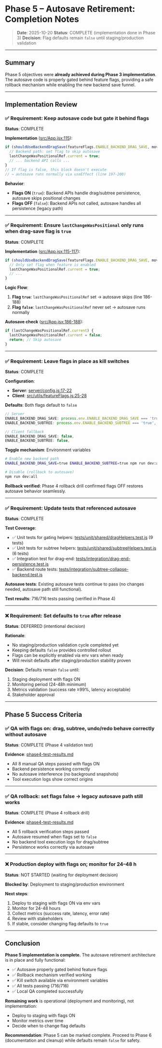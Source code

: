 # Phase 5 – Autosave Retirement: Completion Notes

> **Date**: 2025-10-20
> **Status**: COMPLETE (implementation done in Phase 3)
> **Decision**: Flag defaults remain `false` until staging/production validation

---

## Summary

Phase 5 objectives were **already achieved during Phase 3 implementation**. The autosave code is properly gated behind feature flags, providing a safe rollback mechanism while enabling the new backend save funnel.

---

## Implementation Review

### ✅ Requirement: Keep autosave code but gate it behind flags

**Status**: COMPLETE

**Implementation** ([src/App.jsx:115](../../../src/App.jsx#L115)):
```javascript
if (shouldUseBackendDragSave(featureFlags.ENABLE_BACKEND_DRAG_SAVE, movedNodes)) {
  // Backend path: set flag to skip autosave
  lastChangeWasPositionalRef.current = true;
  // ... backend API calls ...
}
// If flag is false, this block doesn't execute
// → autosave runs normally via useEffect (line 197-200)
```

**Behavior**:
- **Flags ON** (`true`): Backend APIs handle drag/subtree persistence, autosave skips positional changes
- **Flags OFF** (`false`): Backend APIs not called, autosave handles all persistence (legacy path)

---

### ✅ Requirement: Ensure `lastChangeWasPositional` only runs when drag-save flag is `true`

**Status**: COMPLETE

**Implementation** ([src/App.jsx:115-117](../../../src/App.jsx#L115-L117)):
```javascript
if (shouldUseBackendDragSave(featureFlags.ENABLE_BACKEND_DRAG_SAVE, movedNodes)) {
  // Only set flag when feature is enabled
  lastChangeWasPositionalRef.current = true;
  // ...
}
```

**Logic Flow**:
1. **Flag `true`**: `lastChangeWasPositionalRef` set → autosave skips (line 186-188)
2. **Flag `false`**: `lastChangeWasPositionalRef` never set → autosave runs normally

**Autosave check** ([src/App.jsx:186-188](../../../src/App.jsx#L186-L188)):
```javascript
if (lastChangeWasPositionalRef.current) {
  lastChangeWasPositionalRef.current = false;
  return; // Skip autosave
}
```

---

### ✅ Requirement: Leave flags in place as kill switches

**Status**: COMPLETE

**Configuration**:
- **Server**: [server/config.js:17-22](../../../server/config.js#L17-L22)
- **Client**: [src/utils/featureFlags.js:25-28](../../../src/utils/featureFlags.js#L25-L28)

**Defaults**: Both flags default to `false`
```javascript
// Server
ENABLE_BACKEND_DRAG_SAVE: process.env.ENABLE_BACKEND_DRAG_SAVE === 'true',
ENABLE_BACKEND_SUBTREE: process.env.ENABLE_BACKEND_SUBTREE === 'true',

// Client fallback
ENABLE_BACKEND_DRAG_SAVE: false,
ENABLE_BACKEND_SUBTREE: false,
```

**Toggle mechanism**: Environment variables
```bash
# Enable new backend path
ENABLE_BACKEND_DRAG_SAVE=true ENABLE_BACKEND_SUBTREE=true npm run dev:all

# Disable (rollback to autosave)
npm run dev:all
```

**Rollback verified**: Phase 4 rollback drill confirmed flags OFF restores autosave behavior seamlessly.

---

### ✅ Requirement: Update tests that referenced autosave

**Status**: COMPLETE

**Test Coverage**:
- ✅ Unit tests for gating helpers: [tests/unit/shared/dragHelpers.test.js](../../../tests/unit/shared/dragHelpers.test.js) (9 tests)
- ✅ Unit tests for subtree helpers: [tests/unit/shared/subtreeHelpers.test.js](../../../tests/unit/shared/subtreeHelpers.test.js) (6 tests)
- ✅ Integration test for drag-end: [tests/integration/drag-end-persistence.test.js](../../../tests/integration/drag-end-persistence.test.js)
- ✅ Backend route tests: [tests/integration/subtree-collapse-backend.test.js](../../../tests/integration/subtree-collapse-backend.test.js)

**Autosave tests**: Existing autosave tests continue to pass (no changes needed, autosave path still functional).

**Test results**: 716/716 tests passing (verified in Phase 4)

---

### ❌ Requirement: Set defaults to `true` after release

**Status**: DEFERRED (intentional decision)

**Rationale**:
- No staging/production validation cycle completed yet
- Keeping defaults `false` provides controlled rollout
- Flags can be explicitly enabled via env vars when ready
- Will revisit defaults after staging/production stability proven

**Decision**: Defaults remain `false` until:
1. Staging deployment with flags ON
2. Monitoring period (24-48h minimum)
3. Metrics validation (success rate ≥99%, latency acceptable)
4. Stakeholder approval

---

## Phase 5 Success Criteria

### ✅ QA with flags **on**: drag, subtree, undo/redo behave correctly without autosave

**Status**: COMPLETE (Phase 4 validation test)

**Evidence**: [phase4-test-results.md](phase4-test-results.md#part-2-validation-test-flags-on)
- All 8 manual QA steps passed with flags ON
- Backend persistence working correctly
- No autosave interference (no background snapshots)
- Tool execution logs show correct origins

---

### ✅ QA rollback: set flags **false** → legacy autosave path still works

**Status**: COMPLETE (Phase 4 rollback drill)

**Evidence**: [phase4-test-results.md](phase4-test-results.md#part-4-rollback-drill)
- All 5 rollback verification steps passed
- Autosave resumed when flags set to `false`
- No backend tool execution logs for drag/subtree
- Persistence works correctly via autosave

---

### ❌ Production deploy with flags on; monitor for 24–48 h

**Status**: NOT STARTED (waiting for deployment decision)

**Blocked by**: Deployment to staging/production environment

**Next steps**:
1. Deploy to staging with flags ON via env vars
2. Monitor for 24-48 hours
3. Collect metrics (success rate, latency, error rate)
4. Review with stakeholders
5. If stable, consider changing flag defaults to `true`

---

## Conclusion

**Phase 5 implementation is complete.** The autosave retirement architecture is in place and fully functional:

- ✅ Autosave properly gated behind feature flags
- ✅ Rollback mechanism verified working
- ✅ Kill switch available via environment variables
- ✅ All tests passing (716/716)
- ✅ Local QA completed successfully

**Remaining work** is operational (deployment and monitoring), not implementation:
- Deploy to staging with flags ON
- Monitor metrics over time
- Decide when to change flag defaults

**Recommendation**: Phase 5 can be marked complete. Proceed to Phase 6 (documentation and cleanup) while defaults remain `false` for safety.
